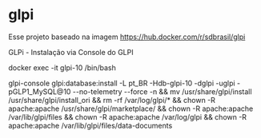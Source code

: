 # glpi

Esse projeto baseado na imagem 
https://hub.docker.com/r/sdbrasil/glpi

GLPi - Instalação via Console do GLPI

docker exec -it glpi-10 /bin/bash

glpi-console glpi:database:install -L pt_BR -Hdb-glpi-10 -dglpi -uglpi -pGLP1_MySQL@10 --no-telemetry --force -n && mv /usr/share/glpi/install /usr/share/glpi/install_ori && rm -rf /var/log/glpi/* && chown -R apache:apache /usr/share/glpi/marketplace/ && chown -R apache:apache /var/lib/glpi/files && chown -R apache:apache /var/log/glpi && chown -R apache:apache /var/lib/glpi/files/data-documents
